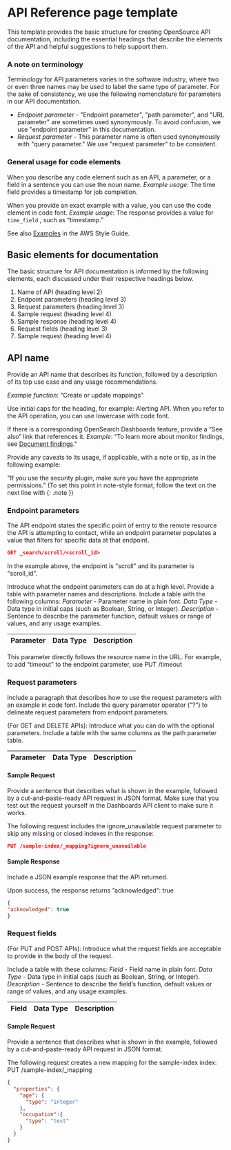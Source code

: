 # API Reference page template

This template provides the basic structure for creating OpenSource API documentation, including the essential headings that describe the elements of the API and helpful suggestions to help support them.

### A note on terminology ###

Terminology for API parameters varies in the software industry, where two or even three names may be used to label the same type of parameter. For the sake of consistency, we use the following nomenclature for parameters in our API documentation.
* *Endpoint parameter* - "Endpoint parameter", "path parameter", and "URL parameter" are sometimes used synonymously. To avoid confusion, we use "endpoint parameter" in this documentation.
* *Request parameter* - This parameter name is often used synonymously with "query parameter." We use "request parameter" to be consistent.


### General usage for code elements

When you describe any code element such as an API, a parameter, or a field in a sentence you can use the noun name. 
  *Example usage*:
  The time field provides a timestamp for job completion.

When you provide an exact example with a value, you can use the code element in code font. 
  *Example usage*: 
  The response provides a value for ```time_field``` , such as “timestamp.” 

See also [Examples](https://alpha-docs-aws.amazon.com/awsstyleguide/latest/styleguide/examples.html) in the AWS Style Guide.

## Basic elements for documentation
The basic structure for API documentation is informed by the following elements, each discussed under their respective headings below.
1. Name of API (heading level 2)
2. Endpoint parameters (heading level 3)
3. Request parameters (heading level 3)
4. Sample request (heading level 4)
5. Sample response (heading level 4)
6. Request fields (heading level 3)
7. Sample request (heading level 4)

## API name

Provide an API name that describes its function, followed by a description of its top use case and any usage recommendations.

*Example function*: "Create or update mappings"

Use initial caps for the heading, for example: Alerting API. When you refer to the API operation, you can use lowercase with code font.

If there is a corresponding OpenSearch Dashboards feature, provide a “See also” link that references it. 
*Example*:  “To learn more about monitor findings, see [Document findings](https://opensearch.org/docs/latest/monitoring-plugins/alerting/monitors/#document-findings)."

Provide any caveats to its usage, if applicable, with a note or tip, as in the following example:

"If you use the security plugin, make sure you have the appropriate permissions."
(To set this point in note-style format, follow the text on the next line with {: .note })

### Endpoint parameters

The API endpoint states the specific point of entry to the remote resource the API is attempting to contact, while an endpoint parameter populates a value that filters for specific data at that endpoint.

```json
GET _search/scroll/<scroll_id>
```
In the example above, the endpoint is "scroll" and its parameter is "scroll_id".

Introduce what the endpoint parameters can do at a high level. Provide a table with parameter names and descriptions. Include a table with the following columns:
*Parameter* - Parameter name in plain font.
*Data Type* - Data type in initial caps (such as Boolean, String, or Integer).
*Description* - Sentence to describe the parameter function, default values or range of values, and any usage examples.

Parameter | Data Type | Description
:--- | :--- | :---

This parameter directly follows the resource name in the URL. For example, to add “timeout” to the endpoint parameter, use
    PUT <index-name> /timeout

### Request parameters

Include a paragraph that describes how to use the request parameters with an example in code font. Include the query parameter operator (“?”) to delineate request parameters from endpoint parameters.

(For GET and DELETE APIs): Introduce what you can do with the optional parameters. Include a table with the same columns as the path parameter table.

Parameter | Data Type | Description
:--- | :--- | :---

#### Sample Request

Provide a sentence that describes what is shown in the example, followed by a cut-and-paste-ready API request in JSON format. Make sure that you test out the request yourself in the Dashboards API client to make sure it works.

The following request includes the ignore_unavailable request parameter to skip any missing or closed indexes in the response:

```json
PUT /sample-index/_mapping?ignore_unavailable
```

#### Sample Response

Include a JSON example response that the API returned.

Upon success, the response returns ”acknowledged“: true

```json
{
"acknowledged": true
}
```

### Request fields

(For PUT and POST APIs): Introduce what the request fields are acceptable to provide in the body of the request.

Include a table with these columns: 
*Field* - Field name in plain font.
*Data Type* - Data type in initial caps (such as Boolean, String, or Integer).
*Description* - Sentence to describe the field’s function, default values or range of values, and any usage examples.

Field | Data Type | Description
:--- | :--- | :--- 


#### Sample Request

Provide a sentence that describes what is shown in the example, followed by a cut-and-paste-ready API request in JSON format.

The following request creates a new mapping for the sample-index index:
PUT /sample-index/_mapping

```json
{
  "properties": {
    "age": {
      "type": "integer"
    },
    "occupation":{
      "type": "text"
    }
  }
}
```
